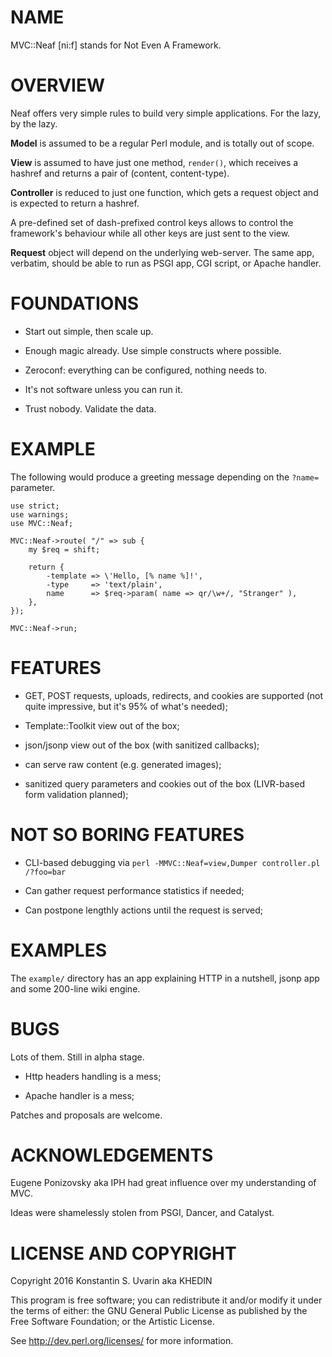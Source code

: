 # NAME

MVC::Neaf [ni:f] stands for Not Even A Framework.

# OVERVIEW

Neaf offers very simple rules to build very simple applications.
For the lazy, by the lazy.

**Model** is assumed to be a regular Perl module, and is totally out of scope.

**View** is assumed to have just one method, `render()`,
which receives a hashref and returns a pair of (content, content-type).

**Controller** is reduced to just one function, which gets a request object
and is expected to return a hashref.

A pre-defined set of dash-prefixed control keys allows to control the
framework's behaviour while all other keys are just sent to the view.

**Request** object will depend on the underlying web-server.
The same app, verbatim, should be able to run as PSGI app, CGI script, or
Apache handler.

# FOUNDATIONS

* Start out simple, then scale up.

* Enough magic already. Use simple constructs where possible.

* Zeroconf: everything can be configured, nothing needs to.

* It's not software unless you can run it.

* Trust nobody. Validate the data.

# EXAMPLE

The following would produce a greeting message depending
on the `?name=` parameter.

    use strict;
    use warnings;
    use MVC::Neaf;

    MVC::Neaf->route( "/" => sub {
		my $req = shift;

		return {
			-template => \'Hello, [% name %]!',
			-type     => 'text/plain',
			name      => $req->param( name => qr/\w+/, "Stranger" ),
		},
    });

    MVC::Neaf->run;

# FEATURES

* GET, POST requests, uploads, redirects, and cookies are supported
(not quite impressive, but it's 95% of what's needed);

* Template::Toolkit view out of the box;

* json/jsonp view out of the box (with sanitized callbacks);

* can serve raw content (e.g. generated images);

* sanitized query parameters and cookies out of the box
(LIVR-based form validation planned);

# NOT SO BORING FEATURES

* CLI-based debugging via `perl -MMVC::Neaf=view,Dumper controller.pl /?foo=bar`

* Can gather request performance statistics if needed;

* Can postpone lengthly actions until the request is served;

# EXAMPLES

The `example/` directory has an app explaining HTTP in a nutshell,
jsonp app and some 200-line wiki engine.

# BUGS

Lots of them. Still in alpha stage.

* Http headers handling is a mess;

* Apache handler is a mess;

Patches and proposals are welcome.

# ACKNOWLEDGEMENTS

Eugene Ponizovsky aka IPH had great influence over my understanding of MVC.

Ideas were shamelessly stolen from PSGI, Dancer, and Catalyst.

# LICENSE AND COPYRIGHT

Copyright 2016 Konstantin S. Uvarin aka KHEDIN

This program is free software; you can redistribute it and/or modify it
under the terms of either: the GNU General Public License as published
by the Free Software Foundation; or the Artistic License.

See http://dev.perl.org/licenses/ for more information.

